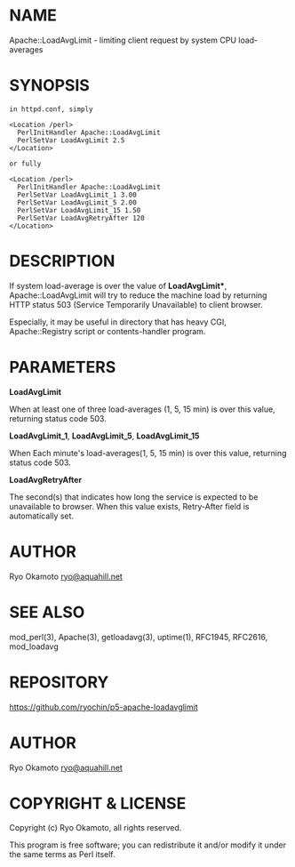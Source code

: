 # NAME

Apache::LoadAvgLimit - limiting client request by system CPU load-averages

# SYNOPSIS

    in httpd.conf, simply

    <Location /perl>
      PerlInitHandler Apache::LoadAvgLimit
      PerlSetVar LoadAvgLimit 2.5
    </Location>

    or fully

    <Location /perl>
      PerlInitHandler Apache::LoadAvgLimit
      PerlSetVar LoadAvgLimit_1 3.00
      PerlSetVar LoadAvgLimit_5 2.00
      PerlSetVar LoadAvgLimit_15 1.50
      PerlSetVar LoadAvgRetryAfter 120
    </Location>

# DESCRIPTION

If system load-average is over the value of __LoadAvgLimit\*__, 
Apache::LoadAvgLimit will try to reduce the machine load by returning
HTTP status 503 (Service Temporarily Unavailable) to client browser.

Especially, it may be useful in <Location> directory that has heavy CGI,
Apache::Registry script or contents-handler program.

# PARAMETERS

__LoadAvgLimit__

When at least one of three load-averages (1, 5, 15 min) is over this
value, returning status code 503.

__LoadAvgLimit\_1__, 
__LoadAvgLimit\_5__, 
__LoadAvgLimit\_15__

When Each minute's load-averages(1, 5, 15 min) is over this value,
returning status code 503.

__LoadAvgRetryAfter__

The second(s) that indicates how long the service is expected to be
unavailable to browser. When this value exists, Retry-After field is
automatically set.

# AUTHOR

Ryo Okamoto <ryo@aquahill.net>

# SEE ALSO

mod\_perl(3), Apache(3), getloadavg(3), uptime(1), RFC1945, RFC2616, 
mod\_loadavg

# REPOSITORY

https://github.com/ryochin/p5-apache-loadavglimit

# AUTHOR

Ryo Okamoto <ryo@aquahill.net>

# COPYRIGHT & LICENSE

Copyright (c) Ryo Okamoto, all rights reserved.

This program is free software; you can redistribute it and/or modify it
under the same terms as Perl itself.
